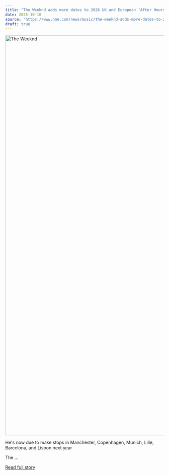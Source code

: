 ```yaml
---
title: "The Weeknd adds more dates to 2026 UK and European ‘After Hours Til Dawn’ tour"
date: 2025-10-10
source: "https://www.nme.com/news/music/the-weeknd-adds-more-dates-to-2026-uk-and-european-after-hours-til-dawn-tour-3898468?utm_source=rss&utm_medium=rss&utm_campaign=the-weeknd-adds-more-dates-to-2026-uk-and-european-after-hours-til-dawn-tour"
draft: true
---
```


<p><img alt="The Weeknd" class="attachment-full size-full wp-post-image" height="1270" src="https://www.nme.com/wp-content/uploads/2025/05/the-weeknd@2000x1270.jpg" width="2000" /></p>
<p>He's now due to make stops in Manchester, Copenhagen, Munich, Lille, Barcelona, and Lisbon next year</p>
<p>The ...

[Read full story](https://www.nme.com/news/music/the-weeknd-adds-more-dates-to-2026-uk-and-european-after-hours-til-dawn-tour-3898468?utm_source=rss&utm_medium=rss&utm_campaign=the-weeknd-adds-more-dates-to-2026-uk-and-european-after-hours-til-dawn-tour)
